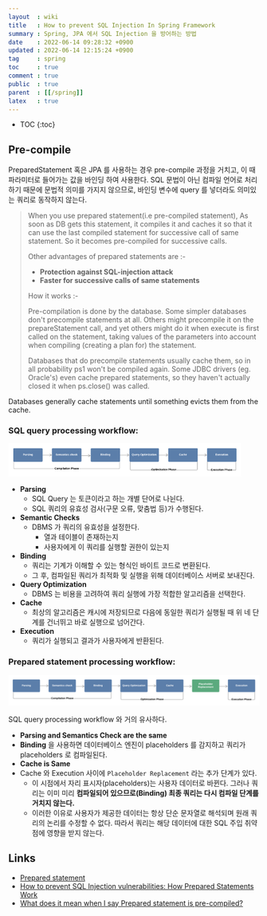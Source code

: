 ```yaml
---
layout  : wiki
title   : How to prevent SQL Injection In Spring Framework
summary : Spring, JPA 에서 SQL Injection 을 방어하는 방법
date    : 2022-06-14 09:28:32 +0900
updated : 2022-06-14 12:15:24 +0900
tag     : spring
toc     : true
comment : true
public  : true
parent  : [[/spring]]
latex   : true
---
```

* TOC
{:toc}

## Pre-compile

PreparedStatement 혹은 JPA 를 사용하는 경우 pre-compile 과정을 거치고, 이 때 파라미터로 들어가는 값을 바인딩 하여 사용한다. SQL 문법이 아닌 컴파일 언어로 처리하기 때문에 문법적 의미를 가지지 않으므로, 바인딩 변수에 query 를 넣더라도 의미있는 쿼리로 동작하지 않는다.

> When you use prepared statement(i.e pre-compiled statement), As soon as DB gets this statement, it compiles it and caches it so that it can use the last compiled statement for successive call of same statement. So it becomes pre-compiled for successive calls.
>
> Other advantages of prepared statements are :-
>
> - __Protection against SQL-injection attack__  
> - __Faster for successive calls of same statements__  
> 
> How it works :-
> 
> Pre-compilation is done by the database. Some simpler databases don't precompile statements at all. Others might precompile it on the prepareStatement call, and yet others might do it when execute is first called on the statement, taking values of the parameters into account when compiling (creating a plan for) the statement.
>
> Databases that do precompile statements usually cache them, so in all probability ps1 won't be compiled again. Some JDBC drivers (eg. Oracle's) even cache prepared statements, so they haven't actually closed it when ps.close() was called.

Databases generally cache statements until something evicts them from the cache.

### SQL query processing workflow:

![](/resource/wiki/spring-sqlinjection/precompile.png)

- __Parsing__
  - SQL Query 는 토큰이라고 하는 개별 단어로 나뉜다.
  - SQL 쿼리의 유효성 검사(구문 오류, 맞춤법 등)가 수행된다.
- __Semantic Checks__
  - DBMS 가 쿼리의 유효성을 설정한다.
    - 열과 테이블이 존재하는지
    - 사용자에게 이 쿼리를 실행할 권한이 있는지
- __Binding__
  - 쿼리는 기계가 이해할 수 있는 형식인 바이트 코드로 변환된다.
  - 그 후, 컴파일된 쿼리가 최적화 및 실행을 위해 데이터베이스 서버로 보내진다.
- __Query Optimization__
  - DBMS 는 비용을 고려하여 쿼리 실행에 가장 적합한 알고리즘을 선택한다.
- __Cache__
  - 최상의 알고리즘은 캐시에 저장되므로 다음에 동일한 쿼리가 실행될 때 위 네 단계를 건너뛰고 바로 실행으로 넘어간다.
- __Execution__
  - 쿼리가 실행되고 결과가 사용자에게 반환된다.

### Prepared statement processing workflow:

![](/resource/wiki/spring-sqlinjection/precompile2.png)

SQL query processing workflow 와 거의 유사하다.

- __Parsing and Semantics Check are the same__
- __Binding__ 을 사용하면 데이터베이스 엔진이 placeholders 를 감지하고 쿼리가 placeholders 로 컴파일된다.
- __Cache is Same__
- Cache 와 Execution 사이에 `Placeholder Replacement` 라는 추가 단계가 있다.
  - 이 시점에서 자리 표시자(placeholders)는 사용자 데이터로 바뀐다. 그러나 쿼리는 이미 미리 __컴파일되어 있으므로(Binding) 최종 쿼리는 다시 컴파일 단계를 거치지 않는다.__
  - 이러한 이유로 사용자가 제공한 데이터는 항상 단순 문자열로 해석되며 원래 쿼리의 논리를 수정할 수 없다. 따라서 쿼리는 해당 데이터에 대한 SQL 주입 취약점에 영향을 받지 않는다.

## Links

- [Prepared statement](https://en.wikipedia.org/wiki/Prepared_statement)
- [How to prevent SQL Injection vulnerabilities: How Prepared Statements Work](https://www.hackedu.com/blog/how-to-prevent-sql-injection-vulnerabilities-how-prepared-statements-work)
- [What does it mean when I say Prepared statement is pre-compiled?](https://stackoverflow.com/questions/23845383/what-does-it-mean-when-i-say-prepared-statement-is-pre-compiled)